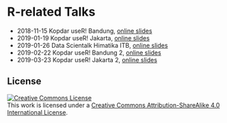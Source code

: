 # R-related Talks

* 2018-11-15 Kopdar useR! Bandung, [online slides](https://speakerdeck.com/aswansyahputra/blogging-with-r)
* 2019-01-19 Kopdar useR! Jakarta, [online slides](https://speakerdeck.com/aswansyahputra/r-plus-rstudio-tips-and-tricks)
* 2019-01-26 Data Scientalk Himatika ITB, [online slides](https://speakerdeck.com/aswansyahputra/r-plus-for-data-science)
* 2019-02-22 Kopdar useR! Bandung 2, [online slides](https://speakerdeck.com/aswansyahputra/introduction-to-r-plus)
* 2019-03-23 Kopdar useR! Jakarta 2, [online slides](https://speakerdeck.com/aswansyahputra/lets-build-your-first-rstudio-and-addins)

## License

<a rel="license" href="http://creativecommons.org/licenses/by-sa/4.0/"><img alt="Creative Commons License" style="border-width:0" src="https://i.creativecommons.org/l/by-sa/4.0/88x31.png" /></a><br />This work is licensed under a <a rel="license" href="http://creativecommons.org/licenses/by-sa/4.0/">Creative Commons Attribution-ShareAlike 4.0 International License</a>.
